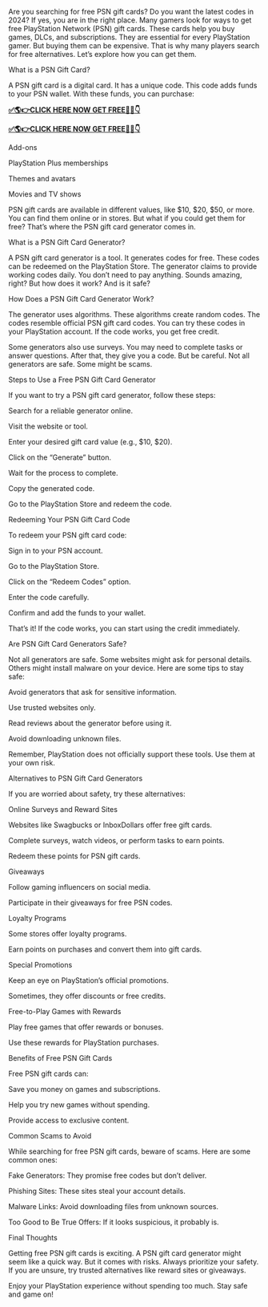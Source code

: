 Are you searching for free PSN gift cards? Do you want the latest codes in 2024? If yes, you are in the right place. Many gamers look for ways to get free PlayStation Network (PSN) gift cards. These cards help you buy games, DLCs, and subscriptions. They are essential for every PlayStation gamer. But buying them can be expensive. That is why many players search for free alternatives. Let’s explore how you can get them.

What is a PSN Gift Card?

A PSN gift card is a digital card. It has a unique code. This code adds funds to your PSN wallet. With these funds, you can purchase:

**[✅🌎👉CLICK HERE NOW GET FREE📌✅👇](https://mdshamiul.com/PNS%20Gift%20card/)**

**[✅🌎👉CLICK HERE NOW GET FREE📌✅👇](https://mdshamiul.com/PNS%20Gift%20card/)**


Add-ons

PlayStation Plus memberships

Themes and avatars

Movies and TV shows

PSN gift cards are available in different values, like $10, $20, $50, or more. You can find them online or in stores. But what if you could get them for free? That’s where the PSN gift card generator comes in.

What is a PSN Gift Card Generator?

A PSN gift card generator is a tool. It generates codes for free. These codes can be redeemed on the PlayStation Store. The generator claims to provide working codes daily. You don’t need to pay anything. Sounds amazing, right? But how does it work? And is it safe?

How Does a PSN Gift Card Generator Work?

The generator uses algorithms. These algorithms create random codes. The codes resemble official PSN gift card codes. You can try these codes in your PlayStation account. If the code works, you get free credit.

Some generators also use surveys. You may need to complete tasks or answer questions. After that, they give you a code. But be careful. Not all generators are safe. Some might be scams.

Steps to Use a Free PSN Gift Card Generator

If you want to try a PSN gift card generator, follow these steps:

Search for a reliable generator online.

Visit the website or tool.

Enter your desired gift card value (e.g., $10, $20).

Click on the “Generate” button.

Wait for the process to complete.

Copy the generated code.

Go to the PlayStation Store and redeem the code.

Redeeming Your PSN Gift Card Code

To redeem your PSN gift card code:

Sign in to your PSN account.

Go to the PlayStation Store.

Click on the “Redeem Codes” option.

Enter the code carefully.

Confirm and add the funds to your wallet.

That’s it! If the code works, you can start using the credit immediately.

Are PSN Gift Card Generators Safe?

Not all generators are safe. Some websites might ask for personal details. Others might install malware on your device. Here are some tips to stay safe:

Avoid generators that ask for sensitive information.

Use trusted websites only.

Read reviews about the generator before using it.

Avoid downloading unknown files.

Remember, PlayStation does not officially support these tools. Use them at your own risk.

Alternatives to PSN Gift Card Generators

If you are worried about safety, try these alternatives:

Online Surveys and Reward Sites

Websites like Swagbucks or InboxDollars offer free gift cards.

Complete surveys, watch videos, or perform tasks to earn points.

Redeem these points for PSN gift cards.

Giveaways

Follow gaming influencers on social media.

Participate in their giveaways for free PSN codes.

Loyalty Programs

Some stores offer loyalty programs.

Earn points on purchases and convert them into gift cards.

Special Promotions

Keep an eye on PlayStation’s official promotions.

Sometimes, they offer discounts or free credits.

Free-to-Play Games with Rewards

Play free games that offer rewards or bonuses.

Use these rewards for PlayStation purchases.

Benefits of Free PSN Gift Cards

Free PSN gift cards can:

Save you money on games and subscriptions.

Help you try new games without spending.

Provide access to exclusive content.

Common Scams to Avoid

While searching for free PSN gift cards, beware of scams. Here are some common ones:

Fake Generators: They promise free codes but don’t deliver.

Phishing Sites: These sites steal your account details.

Malware Links: Avoid downloading files from unknown sources.

Too Good to Be True Offers: If it looks suspicious, it probably is.

Final Thoughts

Getting free PSN gift cards is exciting. A PSN gift card generator might seem like a quick way. But it comes with risks. Always prioritize your safety. If you are unsure, try trusted alternatives like reward sites or giveaways.

Enjoy your PlayStation experience without spending too much. Stay safe and game on!

